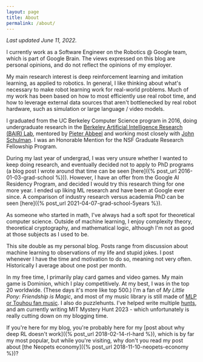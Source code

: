```yaml
---
layout: page
title: About
permalink: /about/
---
```


*Last updated June 11, 2022.*

I currently work as a Software
Engineer on the Robotics @ Google team, which is part of Google Brain. The views expressed on this blog are
personal opinions, and do not reflect the opinions of my employer.

My main research interest is deep reinforcement learning and imitation learning, as
applied to robotics.
In general, I like thinking about what's necessary to make robot learning work
for real-world problems. Much of my work has been based on how to most efficiently
use real robot time, and how to leverage external data sources that aren't bottlenecked
by real robot hardware, such as simulation or large language / video models.

I graduated from the UC Berkeley Computer Science program in 2016, doing undergraduate
research in the [Berkeley Artificial Intelligence
Research (BAIR) Lab](http://bair.berkeley.edu/),
mentored by [Pieter Abbeel](http://www.cs.berkeley.edu/~pabbeel/) and
working most closely with [John Schulman](http://www.eecs.berkeley.edu/~joschu/).
I was an Honorable Mention for the NSF Graduate Research Fellowship
Program.

During my last year of undergrad, I was very unsure whether I wanted to keep doing
research, and eventually decided not to apply to PhD programs (a blog post I wrote
around that time can be seen [here]({% post_url 2016-01-03-grad-school %})).
However, I have an offer from the Google AI Residency Program, and decided I would
try this research thing for one more year.
I ended up liking ML research and have been at Google ever since.
A comparison of industry research versus
academia PhD can be seen [here]({% post_url 2021-04-07-grad-school-5years %}).

As someone who started in math, I've always had a soft spot for
theoretical computer science. Outside of machine learning, I enjoy
complexity theory, theoretical cryptography, and mathematical logic, although I'm
not as good at those subjects as I used to be.

This site double as my personal blog.
Posts range from discussion about machine learning to observations
of my life and stupid jokes. I post whenever I have the time and motivation to
do so, meaning not very often. Historically I average about one post per
month.

In my free time, I primarily play card games and video games.
My main game is Dominion, which I play competitively. At my best, I was in
the top 20 worldwide. (These days it's more like top 500.) I'm a fan of
*My Little Pony: Friendship is Magic*,
and most of my music library is still made of [MLP or Touhou fan music](/recs).
I also do puzzlehunts. I've helped write multiple [hunts](/puzzles/), and am currently writing
MIT Mystery Hunt 2023 - which unfortunately is really cutting down on my blogging
time.

If you're here for my blog, you're probably here for my
[post about why deep RL doesn't work]({% post_url 2018-02-14-rl-hard %}),
which is by far my most popular, but while you're visiting, why don't you read
my post about [the Neopets economy]({% post_url 2018-11-10-neopets-economy %})?
